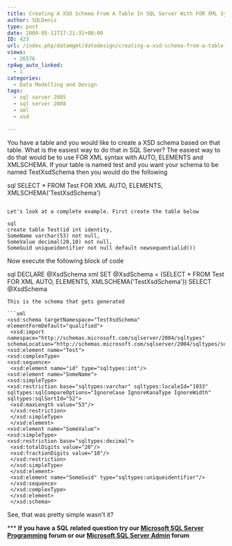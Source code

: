 ```yaml
---
title: Creating A XSD Schema From A Table In SQL Server With FOR XML Syntax
author: SQLDenis
type: post
date: 2009-05-11T17:21:31+00:00
ID: 423
url: /index.php/datamgmt/datadesign/creating-a-xsd-schema-from-a-table-in-sq/
views:
  - 26576
rp4wp_auto_linked:
  - 1
categories:
  - Data Modelling and Design
tags:
  - sql server 2005
  - sql server 2008
  - xml
  - xsd

---
```

You have a table and you would like to create a XSD schema based on that table. What is the easiest way to do that in SQL Server? The easiest way to do that would be to use FOR XML syntax with AUTO, ELEMENTS and XMLSCHEMA. If your table is named test and you want your schema to be named TestXsdSchema then you would do the following

sql
SELECT * FROM Test FOR XML AUTO, ELEMENTS, XMLSCHEMA('TestXsdSchema')
```

Let's look at a complete example. First create the table below

sql
create table Test(id int identity,
SomeName varchar(53) not null,
SomeValue decimal(20,10) not null,
SomeGuid uniqueidentifier not null default newsequentialid())
```

Now execute the following block of code

sql
DECLARE @XsdSchema xml
SET @XsdSchema = (SELECT * FROM Test FOR XML AUTO, ELEMENTS, XMLSCHEMA('TestXsdSchema'))
SELECT @XsdSchema
```
This is the schema that gets generated

```xml
<xsd:schema targetNamespace="TestXsdSchema" elementFormDefault="qualified">
 <xsd:import namespace="http://schemas.microsoft.com/sqlserver/2004/sqltypes" schemaLocation="http://schemas.microsoft.com/sqlserver/2004/sqltypes/sqltypes.xsd"/>
<xsd:element name="Test">
<xsd:complexType>
<xsd:sequence>
 <xsd:element name="id" type="sqltypes:int"/>
<xsd:element name="SomeName">
<xsd:simpleType>
<xsd:restriction base="sqltypes:varchar" sqltypes:localeId="1033" sqltypes:sqlCompareOptions="IgnoreCase IgnoreKanaType IgnoreWidth" sqltypes:sqlSortId="52">
 <xsd:maxLength value="53"/>
 </xsd:restriction>
 </xsd:simpleType>
 </xsd:element>
<xsd:element name="SomeValue">
<xsd:simpleType>
<xsd:restriction base="sqltypes:decimal">
 <xsd:totalDigits value="20"/>
 <xsd:fractionDigits value="10"/>
 </xsd:restriction>
 </xsd:simpleType>
 </xsd:element>
 <xsd:element name="SomeGuid" type="sqltypes:uniqueidentifier"/>
 </xsd:sequence>
 </xsd:complexType>
 </xsd:element>
 </xsd:schema>
```

See, that was pretty simple wasn't it?

\*** **If you have a SQL related question try our [Microsoft SQL Server Programming][1] forum or our [Microsoft SQL Server Admin][2] forum**<ins></ins>

 [1]: http://forum.ltd.local/viewforum.php?f=17
 [2]: http://forum.ltd.local/viewforum.php?f=22